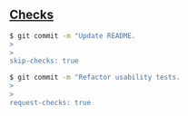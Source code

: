 ## [Checks](https://help.github.com/cn/github/collaborating-with-issues-and-pull-requests/about-status-checks)

```bash
$ git commit -m "Update README.
>
>
skip-checks: true
```

```bash
$ git commit -m "Refactor usability tests.
>
>
request-checks: true
```
